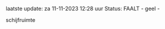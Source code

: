 laatste update: 
za 11-11-2023 12:28   uur 
Status: FAALT - geel - 
<div class="service Y">schijfruimte</div>